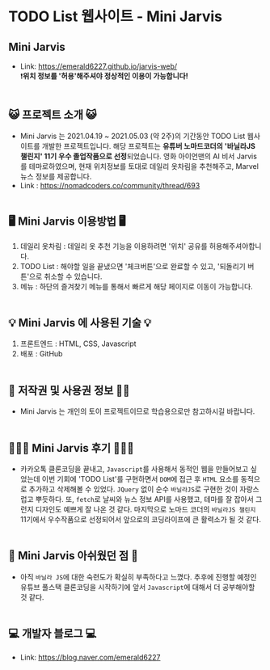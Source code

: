 # TODO List 웹사이트 - Mini Jarvis

## Mini Jarvis

- Link:​ https://emerald6227.github.io/jarvis-web/  
  ❗️<strong>위치 정보를 '허용'해주셔야 정상적인 이용이 가능합니다!</strong>  
  </br>

## 😺 프로젝트 소개 😺

- Mini Jarvis 는 2021.04.19 ~ 2021.05.03 (약 2주)의 기간동안 TODO List 웹사이트를 개발한 프로젝트입니다. 해당 프로젝트는 <strong>유튜버 노마드코더의 '바닐라JS 챌린지' 11기 우수 졸업작품으로 선정</strong>되었습니다. 영화 아이언맨의 AI 비서 Jarvis를 테마로하였으며, 현재 위치정보를 토대로 데일리 옷차림을 추천해주고, Marvel 뉴스 정보를 제공합니다.
- Link : https://nomadcoders.co/community/thread/693  
  <br/>

## 🖥 Mini Jarvis 이용방법 🖥

1. 데일리 옷차림 : 데일리 옷 추천 기능을 이용하려면 '위치' 공유를 허용해주셔야합니다.
2. TODO List : 해야할 일을 끝냈으면 '체크버튼'으로 완료할 수 있고, '되돌리기 버튼'으로 취소할 수 있습니다.
3. 메뉴 : 하단의 즐겨찾기 메뉴를 통해서 빠르게 해당 페이지로 이동이 가능합니다.  
   <br/>

## 💡 Mini Jarvis 에 사용된 기술 💡

1. 프론트엔드 : HTML, CSS, Javascript
2. 배포 : GitHub  
   </br>

## 👮 저작권 및 사용권 정보 👮‍♂️

- Mini Jarvis 는 개인의 토이 프로젝트이므로 학습용으로만 참고하시길 바랍니다.  
  </br>

## 🧑🏻‍💻 Mini Jarvis 후기 🧑🏻‍💻

- 카카오톡 클론코딩을 끝내고, `Javascript`를 사용해서 동적인 웹을 만들어보고 싶었는데 이번 기회에 'TODO List'를 구현하면서 `DOM`에 접근 후 `HTML` 요소를 동적으로 추가하고 삭제해볼 수 있었다. `JQuery` 없이 순수 `바닐라JS`로 구현한 것이 자랑스럽고 뿌듯하다. 또, `fetch`로 날씨와 뉴스 정보 API를 사용했고, 테마를 잘 잡아서 그런지 디자인도 예쁘게 잘 나온 것 같다. 마지막으로 노마드 코더의 `바닐라JS 챌린지` 11기에서 우수작품으로 선정되어서 앞으로의 코딩라이프에 큰 활력소가 될 것 같다.  
  </br>

## 🥺 Mini Jarvis 아쉬웠던 점 🥺

- 아직 `바닐라 JS`에 대한 숙련도가 확실히 부족하다고 느꼈다. 추후에 진행할 예정인 유튜브 풀스택 클론코딩을 시작하기에 앞서 `Javascript`에 대해서 더 공부해야할 것 같다.  
  </br>

## 💻 개발자 블로그 💻

- Link: https://blog.naver.com/emerald6227
